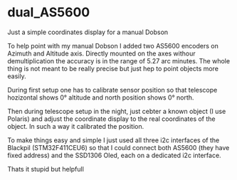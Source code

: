 # dual_AS5600
Just a simple coordinates display for a manual Dobson

To help point with my manual Dobson I added two AS5600 encoders on Azimuth and Altitude axis.
Directly mounted on the axes withour demultiplication the accuracy is in the range of 5.27 arc minutes.
The whole thing is not meant to be really precise but just hep to point objects more easily.

During first setup one has to calibrate sensor position so that telescope hozizontal shows 0° altitude
and north position shows 0° north.

Then during telescope setup in the night, just cebter a known object (I use Polaris) and adjust the coordinate display
to the real coordinates of the object.
In such a way it calibrated the position.

To make things easy and simple I just used all three i2c interfaces of the Blackpil (STM32F411CEU6) so that I could connect
both AS5600 (they have fixed address)
and the SSD1306 Oled, each on a dedicated i2c interface.

Thats it
stupid but helpfull
